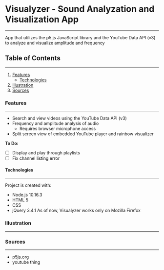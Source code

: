 # Visualyzer - Sound Analyzation and Visualization App
---------------------------------------------------------------
App that utilizes the p5.js JavaScript library and the YouTube Data API (v3) to analyze and visualize amplitude and frequency

## Table of Contents
---------------------------------------------------------------
1. [Features](#Features)
	* [Technologies](#Technologies)
2. [Illustration](#Illustration)
3. [Sources](#Sources)

### Features
---------------------------------------------------------------
* Search and view videos using the YouTube Data API (v3)
* Frequency and amplitude analysis of audio
	* Requires browser microphone access
* Split screen view of embedded YouTube player and rainbow visualizer


**To Do:**
- [ ] Display and play through playlists
- [ ] Fix channel listing error

#### Technologies
---------------------------------------------------------------
Project is created with:
- Node.js 10.16.3
- HTML 5
- CSS
- jQuery 3.4.1
As of now, Visualyzer works only on Mozilla Firefox

### Illustration
---------------------------------------------------------------

 
### Sources
---------------------------------------------------------------
- p5js.org
- youtube thing